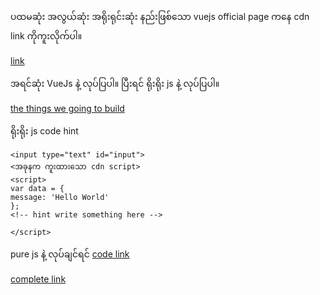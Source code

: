  ပထမဆုံး အလွယ်ဆုံး အရိုးရုင်းဆုံး နည်းဖြစ်သော  vuejs official page ကနေ cdn link ကိုကူးလိုက်ပါ။

[link](https://vuejs.org/v2/guide/installation.html)


အရင်ဆုံး VueJs နဲ့ လုပ်ပြပါ။
ပြီးရင် ရိုးရိုး js နဲ့ လုပ်ပြပါ။


[the things we going to build](https://github.com/KoMoeArkarOhm/image_resources_to_use_in_my_repositories/blob/master/show%20data%20binding.mp4)


ရိုးရိုး js code hint
```
<input type="text" id="input">
<အခုနက ကူးထားသော cdn script>
<script>
var data = {
message: 'Hello World'
};
<!-- hint write something here -->

</script>
```

pure js နဲ့ လုပ်ချင်ရင်
[code link](https://jsfiddle.net/v5owbwf0/4/)

[complete link](https://www.wintellect.com/data-binding-pure-javascript/)
